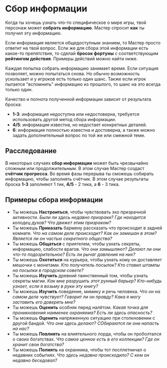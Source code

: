# Сбор информации

Когда ты хочешь узнать что-то специфическое о мире игры, твой персонаж может **собрать информацию**. Мастер спросит **как** ты получил эту информацию.

Если информация является общедоступным знанием, то Мастер просто ответит на твой вопрос. Если же для сбора этой информации есть какое-то препятствие, то сделай **бросок фортуны** с соответствующим **рейтингом действия**. Примеры действий можно найти ниже.

Каждая попытка собрать информацию занимает время. Если ситуация позволяет, можно попытаться снова. Но обычно возможность ускользает и у игроков есть только один шанс. Также если игрок пытается "вспомнить" информацию из прошлого, то шанс на это всегда только один.

Качество и полнота полученной информации зависит от результата броска:
- **1-3**: информация недоступна или недостоверна, требуется использовать другой метод сбора информации.
- **4/5**: информация известна, но недостает конкретных деталей.
- **6**: информация полностью известна и достоверна, а также можно задать дополнительный вопрос по той же или смежной теме.

## Расследование

В некоторых случаях **сбор информации** может быть чрезвычайно сложным или продолжительным. В этом случае  Мастер создаст **счётчик прогресса**. Во время фазы перерыва ты сможешь собирать информацию, чтобы заполнять счётчик. В этом случае результаты броска **1-3** заполняют 1 тик, **4/5** - 2 тика, а **6** - 3 тика.

## Примеры сбора информации

* Ты можешь **Настроиться**, чтобы чувствовать эхо призрачной активности. _Были ли здесь недавно призраки? Где находится колодец духов? Что движет этим призраком?_
* Ты можешь **Приказать** бармену рассказать что происходит в задней комнате. _Что на самом деле происходит? Как он замешан в этом? Является ли он частью секретного общества?_
* Ты можешь **Общаться** с приятелем, чтобы узнать секреты, информацию, слабости врагов. _Что они замышляют? Делают ли они что-то подозрительное? Есть ли рычаг давления на них?_
* Ты можешь **Охотиться** на курьера, чтобы узнать кому он доставляет мешочки с монетами. _Кто получатель посылок? Кто ставил штампы на посылки в городском совете?_
* Ты можешь **Изучить** древний таинственный том, чтобы узнать секреты магии. _Как мне разрушить этот рунный барьер? Кто-нибудь узнает, если я возьму в руки эту книгу?_
* Ты можешь **Изучить** поведение, мимику и речь человека. _Что он на самом деле чувствует? Говорит ли он правду? Кака я могу заставить его доверять мне?_
* Ты можешь **Оценить** особняк перед налётом. _Какая точка для проникновения наименее охраняема? Есть ли здесь опасность?_
* Ты можешь **Оценить** напряженную ситуацию при столкновении с другой бандой. _Что они здесь делают? СОбираются ли они напасть на нас?_
* Ты можешь **Повлиять** на влиятельного лорда, чтобы он проболтался о своих богатствах. _Что самое ценное есть в его коллекции? Где он хранит свои богатства?_
* Ты можешь **Полиять** на охранника, чтобы тот посплетничал о недавних событиях. _Что здесь недавно происходило? С кем он недавно беседовал?_
